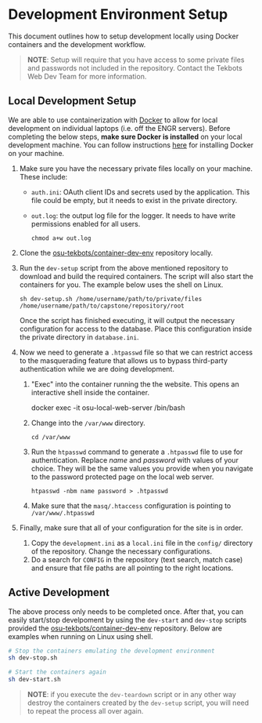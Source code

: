 # Development Environment Setup
This document outlines how to setup development locally using Docker containers and the development workflow.

> **NOTE**: Setup will require that you have access to some private files and passwords not included in the repository.
> Contact the Tekbots Web Dev Team for more information.

## Local Development Setup
We are able to use containerization with [Docker](https://www.docker.com/) to allow for local development on 
individual laptops (i.e. off the ENGR servers). Before completing the below steps, **make sure Docker is installed**
on your local development machine. You can follow instructions [here][osu-tekbots/container-dev-env] for installing
Docker on your machine.

1. Make sure you have the necessary private files locally on your machine. These include:
   - `auth.ini`: OAuth client IDs and secrets used by the application. This file could be empty, but it needs to
      exist in the private directory.
   - `out.log`: the output log file for the logger. It needs to have write permissions enabled for all users.

         chmod a+w out.log

1. Clone the [osu-tekbots/container-dev-env] repository locally.
1. Run the `dev-setup` script from the above mentioned repository to download and build the required containers. The
   script will also start the containers for you. The example below uses the shell on Linux.

       sh dev-setup.sh /home/username/path/to/private/files /home/username/path/to/capstone/repository/root

   Once the script has finished executing, it will output the necessary configuration for access to the database. Place
   this configuration inside the private directory in `database.ini`.

1. Now we need to generate a `.htpasswd` file so that we can restrict access to the masquerading feature that allows us
   to bypass third-party authentication while we are doing development.
   1. "Exec" into the container running the the website. This opens an interactive shell inside the container.

         docker exec -it osu-local-web-server /bin/bash

   1. Change into the `/var/www` directory.

          cd /var/www

   1. Run the `htpasswd` command to generate a `.htpasswd` file to use for authentication. Replace *name* and *password*
      with values of your choice. They will be the same values you provide when you navigate to the password protected
      page on the local web server.

          htpasswd -nbm name password > .htpasswd
    
    1. Make sure that the `masq/.htaccess` configuration is pointing to `/var/www/.htpasswd`

1. Finally, make sure that all of your configuration for the site is in order.
   1. Copy the `development.ini` as a `local.ini` file in the `config/` directory of the repository. Change the 
      necessary configurations.
   1. Do a search for `CONFIG` in the repository (text search, match case) and ensure that file paths are all pointing
      to the right locations.

## Active Development
The above process only needs to be completed once. After that, you can easily start/stop develpoment by using the
`dev-start` and `dev-stop` scripts provided the [osu-tekbots/container-dev-env] repository. Below are examples when
running on Linux using shell.

```sh
# Stop the containers emulating the development environment
sh dev-stop.sh

# Start the containers again
sh dev-start.sh
```

> **NOTE**: if you execute the `dev-teardown` script or in any other way destroy the containers created by the
> `dev-setup` script, you will need to repeat the process all over again.

[osu-tekbots/container-dev-env]: https://github.com/osu-tekbots/container-dev-env